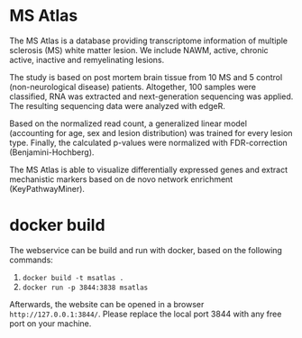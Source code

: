# MS Atlas
The MS Atlas is a database providing transcriptome information of multiple sclerosis (MS) white matter lesion. We include NAWM, active, chronic active, inactive and remyelinating lesions.

The study is based on post mortem brain tissue from 10 MS and 5 control (non-neurological disease) patients. Altogether, 100 samples were classified, RNA was extracted and next-generation sequencing was applied. The resulting sequencing data were analyzed with edgeR.

Based on the normalized read count, a generalized linear model (accounting for age, sex and lesion distribution) was trained for every lesion type. Finally, the calculated p-values were normalized with FDR-correction (Benjamini-Hochberg).

The MS Atlas is able to visualize differentially expressed genes and extract mechanistic markers based on de novo network enrichment (KeyPathwayMiner). 

# docker build

The webservice can be build and run with docker, based on the following commands:

1) ```docker build -t msatlas .```
2) ```docker run -p 3844:3838 msatlas``` 

Afterwards, the website can be opened in a browser ```http://127.0.0.1:3844/```. Please replace the local port 3844 with any free port on your machine. 
